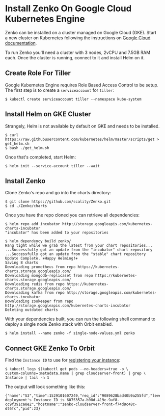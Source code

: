 # Install Zenko On Google Cloud Kubernetes Engine

Zenko can be installed on a cluster managed on Google Cloud (GKE).
Start a new cluster on Kubernetes following the instructions on [Google
Cloud
documentation](https://cloud.google.com/kubernetes-engine/docs/quickstart).

To run Zenko you'll need a cluster with 3 nodes, 2vCPU and 7.5GB RAM
each. Once the cluster is running, connect to it and install Helm on
it.

## Create Role For Tiller

Google Kubernetes Engine requires Role Based Access Control to be
setup. The first step is to create a `serviceaccount` for `tiller`:

```shell
$ kubectl create serviceaccount tiller --namespace kube-system
```

## Install Helm on GKE Cluster

Strangely, Helm is not available by default on GKE and needs to be
installed.

```shell
$ curl https://raw.githubusercontent.com/kubernetes/helm/master/scripts/get > get_helm.sh
$ bash ./get_helm.sh
```

Once that's completed, start Helm:

```shell
$ helm init --service-account tiller --wait
```
## Install Zenko

Clone Zenko's repo and go into the charts directory:

```shell
$ git clone https://github.com/scality/Zenko.git
$ cd ./Zenko/charts
```

Once you have the repo cloned you can retrieve all dependencies:

```shell
$ helm repo add incubator http://storage.googleapis.com/kubernetes-charts-incubator
"incubator" has been added to your repositories

$ helm dependency build zenko/
Hang tight while we grab the latest from your chart repositories...
...Successfully got an update from the "incubator" chart repository
...Successfully got an update from the "stable" chart repository
Update Complete. ⎈Happy Helming!⎈
Saving 8 charts
Downloading prometheus from repo https://kubernetes-charts.storage.googleapis.com/
Downloading mongodb-replicaset from repo https://kubernetes-charts.storage.googleapis.com/
Downloading redis from repo https://kubernetes-charts.storage.googleapis.com/
Downloading kafka from repo http://storage.googleapis.com/kubernetes-charts-incubator
Downloading zookeeper from repo http://storage.googleapis.com/kubernetes-charts-incubator
Deleting outdated charts
```

With your dependencies built, you can run the following shell command
to deploy a single node Zenko stack with Orbit enabled.


```shell
$ helm install --name zenko -f single-node-values.yml zenko
```
## Connect GKE Zenko To Orbit

Find the `Instance ID` to use for [registering your
instance](../docs/orbit_registration.md):

```shell
$ kubectl logs $(kubectl get pods --no-headers=true -o \
custom-columns=:metadata.name | grep cloudserver-front) | grep \
Instance | tail -n 1
```

The output will look something like this:

```
{"name":"S3","time":1529101607249,"req_id":"9089628bad40b9a255fd","level":"info","message":"this deployment's Instance ID is 6075357a-b08d-419e-9af8-cc9f391ca8e2","hostname":"zenko-cloudserver-front-f74d8c48c-dt6fc","pid":23}
```

